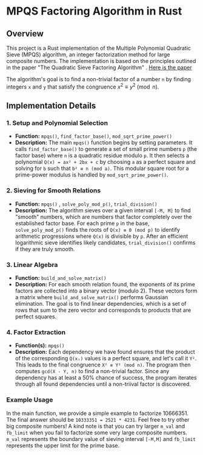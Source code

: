 # MPQS Factoring Algorithm in Rust

## Overview

This project is a Rust implementation of the Multiple Polynomial Quadratic Sieve (MPQS) algorithm, an integer factorization method for large composite numbers. The implementation is based on the principles outlined in the paper "The Quadratic Sieve Factoring Algorithm" . [Here is the paper](http://www.cs.virginia.edu/crab/QFS_Simple.pdf)

The algorithm's goal is to find a non-trivial factor of a number `n` by finding integers `x` and `y` that satisfy the congruence $x^2 \equiv y^2 \pmod{n}$.

## Implementation Details


### 1. Setup and Polynomial Selection
* **Function:** `mpqs()`, `find_factor_base()`, `mod_sqrt_prime_power()`
* **Description:** The main `mpqs()` function begins by setting parameters. It calls `find_factor_base()` to generate a set of small prime numbers `p` (the factor base) where `n` is a quadratic residue modulo `p`. It then selects a polynomial `Q(x) = ax² + 2bx + c` by choosing `a` as a perfect square and solving for `b` such that `b² ≡ n (mod a)`. This modular square root for a prime-power modulus is handled by `mod_sqrt_prime_power()`.

### 2. Sieving for Smooth Relations
* **Function:** `mpqs()` , `solve_poly_mod_p()`, `trial_division()`
* **Description:** The algorithm sieves over a given interval `[-M, M]` to find "smooth" numbers, which are numbers that factor completely over the established factor base. For each prime `p` in the base, `solve_poly_mod_p()` finds the roots of `Q(x) ≡ 0 (mod p)` to identify arithmetic progressions where `Q(x)` is divisible by `p`. After an efficient logarithmic sieve identifies likely candidates, `trial_division()` confirms if they are truly smooth.

### 3. Linear Algebra
* **Function:** `build_and_solve_matrix()`
* **Description:** For each smooth relation found, the exponents of its prime factors are collected into a binary vector (modulo 2). These vectors form a matrix where `build_and_solve_matrix()` performs Gaussian elimination. The goal is to find linear dependencies, which is a set of rows that sum to the zero vector and corresponds to products that are perfect squares.

### 4. Factor Extraction
* **Function(s):** `mpqs()` 
* **Description:** Each dependency we have found ensures that the product of the corresponding `Q(xᵢ)` values is a perfect square, and let's call it `Y²`. This leads to the final congruence `X² ≡ Y² (mod n)`. The program then computes `gcd(X - Y, n)` to find a non-trivial factor. Since any dependency has at least a 50% chance of success, the program iterates through all found dependencies until a non-triival factor is discovered. 

### Example Usage
In the main function, we provide a simple example to factorize 10666351. The final answer should be `10333351 = 2521 * 4231`. Feel free to try other big composite numbers! A kind note is that you can try larger `m_val` and `fb_limit` when you fail to factorize some very large composite numbers. `m_val` represents the boundary value of sieving interval `[-M,M]` and `fb_limit` represents the upper limit for the prime base.